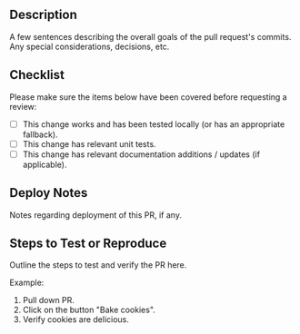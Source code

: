 ## Description

A few sentences describing the overall goals of the pull request's commits. Any special considerations, decisions, etc.

## Checklist

Please make sure the items below have been covered before requesting a review:

- [ ] This change works and has been tested locally (or has an appropriate fallback).
- [ ] This change has relevant unit tests.
- [ ] This change has relevant documentation additions / updates (if applicable).

## Deploy Notes

Notes regarding deployment of this PR, if any.

## Steps to Test or Reproduce

Outline the steps to test and verify the PR here.

Example:

1. Pull down PR.
2. Click on the button "Bake cookies".
3. Verify cookies are delicious.
